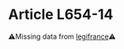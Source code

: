 # Article L654-14

⚠️Missing data from [legifrance](https://www.legifrance.gouv.fr/codes/article_lc/LEGIARTI000006239414)⚠️